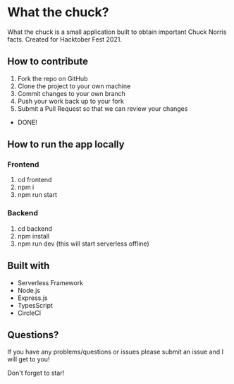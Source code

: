 # What the chuck?

What the chuck is a small application built to obtain important Chuck Norris facts. Created for Hacktober Fest 2021.

## How to contribute

1. Fork the repo on GitHub
2. Clone the project to your own machine
3. Commit changes to your own branch
4. Push your work back up to your fork
5. Submit a Pull Request so that we can review your changes

- DONE!

## How to run the app locally

### Frontend
1. cd frontend
2. npm i
3. npm run start

### Backend
1. cd backend
2. npm install
3. npm run dev (this will start serverless offline)

## Built with

- Serverless Framework
- Node.js
- Express.js
- TypesScript
- CircleCI

## Questions?

If you have any problems/questions or issues please submit an issue and I will get to you!

Don't forget to star!
